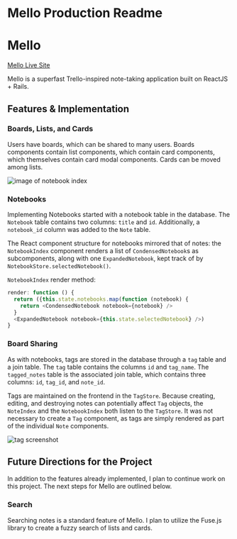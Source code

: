 # Mello Production Readme

# Mello

[Mello Live Site][heroku]

[heroku]: http://www.melloboard.herokuapp.com

Mello is a superfast Trello-inspired note-taking application built on ReactJS + Rails.


## Features & Implementation

### Boards, Lists, and Cards

  Users have boards, which can be shared to many users.  Boards components contain list components, which contain card components, which themselves contain card modal components.  Cards can be moved among lists.  

![image of notebook index](wireframes/home-logged-in.png)

### Notebooks

Implementing Notebooks started with a notebook table in the database.  The `Notebook` table contains two columns: `title` and `id`.  Additionally, a `notebook_id` column was added to the `Note` table.  

The React component structure for notebooks mirrored that of notes: the `NotebookIndex` component renders a list of `CondensedNotebook`s as subcomponents, along with one `ExpandedNotebook`, kept track of by `NotebookStore.selectedNotebook()`.  

`NotebookIndex` render method:

```javascript
render: function () {
  return ({this.state.notebooks.map(function (notebook) {
    return <CondensedNotebook notebook={notebook} />
  }
  <ExpandedNotebook notebook={this.state.selectedNotebook} />)
}
```

### Board Sharing

As with notebooks, tags are stored in the database through a `tag` table and a join table.  The `tag` table contains the columns `id` and `tag_name`.  The `tagged_notes` table is the associated join table, which contains three columns: `id`, `tag_id`, and `note_id`.  

Tags are maintained on the frontend in the `TagStore`.  Because creating, editing, and destroying notes can potentially affect `Tag` objects, the `NoteIndex` and the `NotebookIndex` both listen to the `TagStore`.  It was not necessary to create a `Tag` component, as tags are simply rendered as part of the individual `Note` components.  

![tag screenshot](wireframes/tag-search.png)

## Future Directions for the Project

In addition to the features already implemented, I plan to continue work on this project.  The next steps for Mello are outlined below.

### Search

Searching notes is a standard feature of Mello.  I plan to utilize the Fuse.js library to create a fuzzy search of lists and cards.
